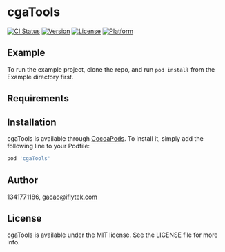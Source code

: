 # cgaTools

[![CI Status](https://img.shields.io/travis/1341771186/cgaTools.svg?style=flat)](https://travis-ci.org/1341771186/cgaTools)
[![Version](https://img.shields.io/cocoapods/v/cgaTools.svg?style=flat)](https://cocoapods.org/pods/cgaTools)
[![License](https://img.shields.io/cocoapods/l/cgaTools.svg?style=flat)](https://cocoapods.org/pods/cgaTools)
[![Platform](https://img.shields.io/cocoapods/p/cgaTools.svg?style=flat)](https://cocoapods.org/pods/cgaTools)

## Example

To run the example project, clone the repo, and run `pod install` from the Example directory first.

## Requirements

## Installation

cgaTools is available through [CocoaPods](https://cocoapods.org). To install
it, simply add the following line to your Podfile:

```ruby
pod 'cgaTools'
```

## Author

1341771186, gacao@iflytek.com

## License

cgaTools is available under the MIT license. See the LICENSE file for more info.
